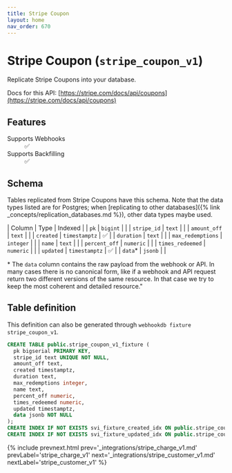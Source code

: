 ```yaml
---
title: Stripe Coupon
layout: home
nav_order: 670
---
```


# Stripe Coupon (`stripe_coupon_v1`)

Replicate Stripe Coupons into your database.

Docs for this API: [https://stripe.com/docs/api/coupons](https://stripe.com/docs/api/coupons)

## Features

<dl>
<dt>Supports Webhooks</dt>
<dd>✅</dd>
<dt>Supports Backfilling</dt>
<dd>✅</dd>

</dl>

## Schema

Tables replicated from Stripe Coupons have this schema.
Note that the data types listed are for Postgres;
when [replicating to other databases]({% link _concepts/replication_databases.md %}),
other data types maybe used.

| Column | Type | Indexed |
| `pk` | `bigint` |  |
| `stripe_id` | `text` |  |
| `amount_off` | `text` |  |
| `created` | `timestamptz` | ✅ |
| `duration` | `text` |  |
| `max_redemptions` | `integer` |  |
| `name` | `text` |  |
| `percent_off` | `numeric` |  |
| `times_redeemed` | `numeric` |  |
| `updated` | `timestamptz` | ✅ |
| `data`* | `jsonb` |  |

<span class="fs-3">* The `data` column contains the raw payload from the webhook or API.
In many cases there is no canonical form, like if a webhook and API request return
two different versions of the same resource.
In that case we try to keep the most coherent and detailed resource."</span>

## Table definition

This definition can also be generated through `webhookdb fixture stripe_coupon_v1`.

```sql
CREATE TABLE public.stripe_coupon_v1_fixture (
  pk bigserial PRIMARY KEY,
  stripe_id text UNIQUE NOT NULL,
  amount_off text,
  created timestamptz,
  duration text,
  max_redemptions integer,
  name text,
  percent_off numeric,
  times_redeemed numeric,
  updated timestamptz,
  data jsonb NOT NULL
);
CREATE INDEX IF NOT EXISTS svi_fixture_created_idx ON public.stripe_coupon_v1_fixture (created);
CREATE INDEX IF NOT EXISTS svi_fixture_updated_idx ON public.stripe_coupon_v1_fixture (updated);
```

{% include prevnext.html prev='_integrations/stripe_charge_v1.md' prevLabel='stripe_charge_v1' next='_integrations/stripe_customer_v1.md' nextLabel='stripe_customer_v1' %}
